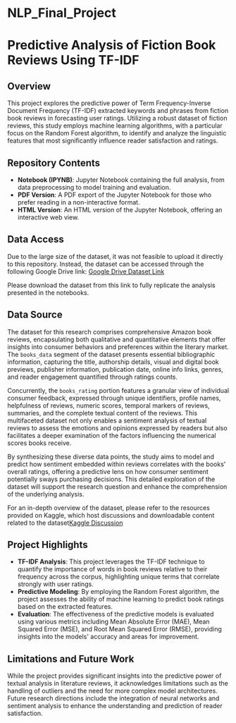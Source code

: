 # NLP_Final_Project

# Predictive Analysis of Fiction Book Reviews Using TF-IDF

## Overview
This project explores the predictive power of Term Frequency-Inverse Document Frequency (TF-IDF) extracted keywords and phrases from fiction book reviews in forecasting user ratings. Utilizing a robust dataset of fiction reviews, this study employs machine learning algorithms, with a particular focus on the Random Forest algorithm, to identify and analyze the linguistic features that most significantly influence reader satisfaction and ratings.

## Repository Contents
- **Notebook (IPYNB)**: Jupyter Notebook containing the full analysis, from data preprocessing to model training and evaluation.
- **PDF Version**: A PDF export of the Jupyter Notebook for those who prefer reading in a non-interactive format.
- **HTML Version**: An HTML version of the Jupyter Notebook, offering an interactive web view.

## Data Access
Due to the large size of the dataset, it was not feasible to upload it directly to this repository. Instead, the dataset can be accessed through the following Google Drive link:
[Google Drive Dataset Link](https://drive.google.com/drive/folders/1ybHzuxki3j1RWNX7JaiaBs7BxRm7E4PI?usp=sharing)

Please download the dataset from this link to fully replicate the analysis presented in the notebooks.

## Data Source
The dataset for this research comprises comprehensive Amazon book reviews, encapsulating both qualitative and quantitative elements that offer insights into consumer behaviors and preferences within the literary market. The `books_data` segment of the dataset presents essential bibliographic information, capturing the title, authorship details, visual and digital book previews, publisher information, publication date, online info links, genres, and reader engagement quantified through ratings counts.

Concurrently, the `books_rating` portion features a granular view of individual consumer feedback, expressed through unique identifiers, profile names, helpfulness of reviews, numeric scores, temporal markers of reviews, summaries, and the complete textual content of the reviews. This multifaceted dataset not only enables a sentiment analysis of textual reviews to assess the emotions and opinions expressed by readers but also facilitates a deeper examination of the factors influencing the numerical scores books receive.

By synthesizing these diverse data points, the study aims to model and predict how sentiment embedded within reviews correlates with the books' overall ratings, offering a predictive lens on how consumer sentiment potentially sways purchasing decisions. This detailed exploration of the dataset will support the research question and enhance the comprehension of the underlying analysis.

For an in-depth overview of the dataset, please refer to the resources provided on Kaggle, which host discussions and downloadable content related to the dataset[Kaggle Discussion](https://www.kaggle.com/discussions/general/354528)

## Project Highlights
- **TF-IDF Analysis**: This project leverages the TF-IDF technique to quantify the importance of words in book reviews relative to their frequency across the corpus, highlighting unique terms that correlate strongly with user ratings.
- **Predictive Modeling**: By employing the Random Forest algorithm, the project assesses the ability of machine learning to predict book ratings based on the extracted features.
- **Evaluation**: The effectiveness of the predictive models is evaluated using various metrics including Mean Absolute Error (MAE), Mean Squared Error (MSE), and Root Mean Squared Error (RMSE), providing insights into the models' accuracy and areas for improvement.

## Limitations and Future Work
While the project provides significant insights into the predictive power of textual analysis in literature reviews, it acknowledges limitations such as the handling of outliers and the need for more complex model architectures. Future research directions include the integration of neural networks and sentiment analysis to enhance the understanding and prediction of reader satisfaction.
